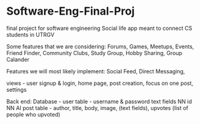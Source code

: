 # Software-Eng-Final-Proj
final project for software engineering
Social life app meant to connect CS students in UTRGV

Some features that we are considering: 
Forums, Games, Meetups, Events, Friend Finder, Community Clubs, 
Study Group, Hobby Sharing, Group Calander

Features we will most likely implement:
Social Feed, 
Direct Messaging, 


views - user signup & login, home page, post creation, focus on one post,
settings

Back end:
Database - 
  user table - username & password text fields NN id NN AI
  post table - author, title, body, image, (text fields), 
               upvotes (list of people who upvoted)
